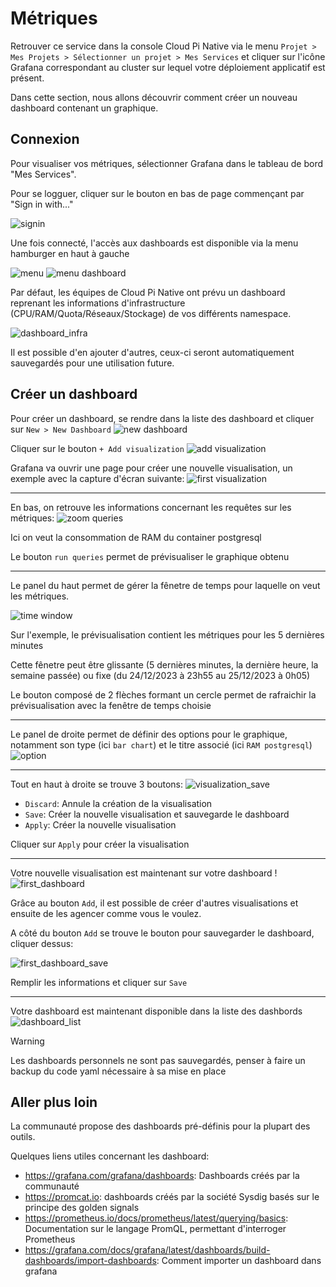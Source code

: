 # Métriques

Retrouver ce service dans la console Cloud Pi Native via le menu `Projet > Mes Projets > Sélectionner un projet > Mes Services` et cliquer sur l'icône Grafana correspondant au cluster sur lequel votre déploiement applicatif est présent.

Dans cette section, nous allons découvrir comment créer un nouveau dashboard contenant un graphique.

## Connexion
Pour visualiser vos métriques, sélectionner Grafana dans le tableau de bord "Mes Services".

Pour se logguer, cliquer sur le bouton en bas de page commençant par "Sign in with..."

![signin](/img/guide/grafana-sign-in.png)

Une fois connecté, l'accès aux dashboards est disponible via la menu hamburger en haut à gauche

![menu](/img/guide/grafana_menu.png)
![menu dashboard](/img/guide/grafana_menu_dashboard.png)

Par défaut, les équipes de Cloud Pi Native ont prévu un dashboard reprenant les informations d'infrastructure (CPU/RAM/Quota/Réseaux/Stockage) de vos différents namespace.

![dashboard_infra](/img/guide/dashboard_infra.png)

Il est possible d'en ajouter d'autres, ceux-ci seront automatiquement sauvegardés pour une utilisation future.

## Créer un dashboard
Pour créer un dashboard, se rendre dans la liste des dashboard et cliquer sur `New > New Dashboard`
![new dashboard](/img/guide/grafana_new_dashboard.png)

Cliquer sur le bouton `+ Add visualization`
![add visualization](/img/guide/grafana_add_visualization.png)

Grafana va ouvrir une page pour créer une nouvelle visualisation, un exemple avec la capture d'écran suivante:
![first visualization](/img/guide/grafana_first_visualization.png)

---
En bas, on retrouve les informations concernant les requêtes sur les métriques:
![zoom queries](/img/guide/grafana_first_visualization_metrics.png)

Ici on veut la consommation de RAM du container postgresql

Le bouton `run queries` permet de prévisualiser le graphique obtenu

---
Le panel du haut permet de gérer la fênetre de temps pour laquelle on veut les métriques.

![time window](/img/guide/grafana_first_visualization_time_window.png)

Sur l'exemple, le prévisualisation contient les métriques pour les 5 dernières minutes

Cette fênetre peut être glissante (5 dernières minutes, la dernière heure, la semaine passée) ou fixe (du 24/12/2023 à 23h55 au 25/12/2023 à 0h05)

Le bouton composé de 2 flèches formant un cercle permet de rafraichir la prévisualisation avec la fenêtre de temps choisie

---
Le panel de droite permet de définir des options pour le graphique, notamment son type (ici `bar chart`) et le titre associé (ici `RAM postgresql`)
![option](/img/guide/grafana_first_visualization_option.png)

---
Tout en haut à droite se trouve 3 boutons:
![visualization_save](/img/guide/grafana_visualization_save.png)

- `Discard`: Annule la création de la visualisation
- `Save`: Créer la nouvelle visualisation et sauvegarde le dashboard
- `Apply`: Créer la nouvelle visualisation

Cliquer sur `Apply` pour créer la visualisation

---
Votre nouvelle visualisation est maintenant sur votre dashboard !
![first_dashboard](/img/guide/grafana_first_dashboard.png)

Grâce au bouton `Add`, il est possible de créer d'autres visualisations et ensuite de les agencer comme vous le voulez.

A côté du bouton `Add` se trouve le bouton pour sauvegarder le dashboard, cliquer dessus:

![first_dashboard_save](/img/guide/grafana_dashboard_save.png)

Remplir les informations et cliquer sur `Save`

---
Votre dashboard est maintenant disponible dans la liste des dashbords
![dashboard_list](/img/guide/grafana_list_dashboard_final.png)

>[!WARNING]
> Les dashboards personnels ne sont pas sauvegardés, penser à faire un backup du code yaml nécessaire à sa mise en place

## Aller plus loin
La communauté propose des dashboards pré-définis pour la plupart des outils.

Quelques liens utiles concernant les dashboard:
- <https://grafana.com/grafana/dashboards>: Dashboards créés par la communauté
- <https://promcat.io>: dashboards créés par la société Sysdig basés sur le principe des golden signals
- <https://prometheus.io/docs/prometheus/latest/querying/basics>: Documentation sur le langage PromQL, permettant d'interroger Prometheus
- <https://grafana.com/docs/grafana/latest/dashboards/build-dashboards/import-dashboards>: Comment importer un dashboard dans grafana
